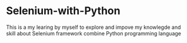# Selenium-with-Python
This is a my learing by myself to explore and impove my knowlegde and skill about Selenium framework combine Python programming language
